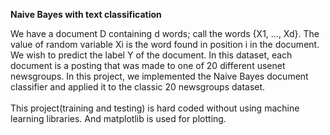<strong>Naive Bayes with text classification</strong></br>

We have a document D containing d words; call the words {X1, ..., Xd}. The value of random variable Xi is the word found in position i in the document. We wish to predict the label Y of the document. In this dataset, each document is a posting that was made to one of 20 different usenet newsgroups. In this project, we implemented the Naive Bayes document classifier and applied it to the classic 20 newsgroups dataset.</br>
</br>
This project(training and testing) is hard coded without using machine learning libraries. And matplotlib is used for plotting.



